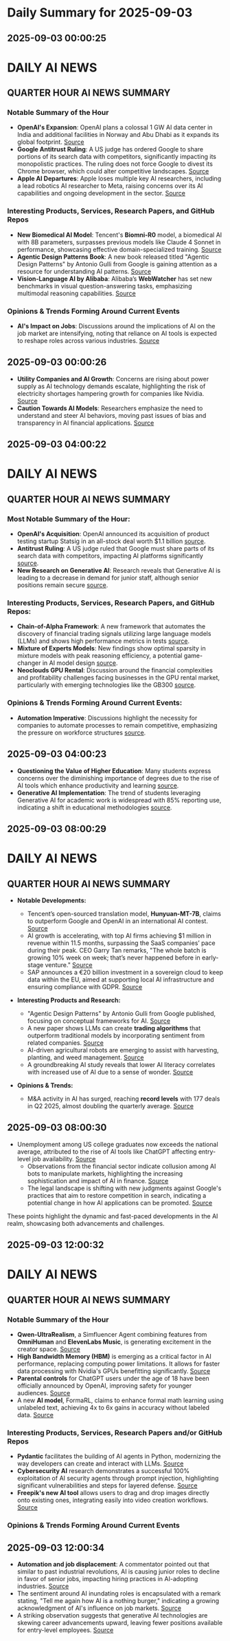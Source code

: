 # Daily Summary for 2025-09-03

## 2025-09-03 00:00:25

# DAILY AI NEWS

## QUARTER HOUR AI NEWS SUMMARY

### Notable Summary of the Hour
- **OpenAI's Expansion**: OpenAI plans a colossal 1 GW AI data center in India and additional facilities in Norway and Abu Dhabi as it expands its global footprint. [Source](https://x.com/i/web/status/1963025412629664125)
- **Google Antitrust Ruling**: A US judge has ordered Google to share portions of its search data with competitors, significantly impacting its monopolistic practices. The ruling does not force Google to divest its Chrome browser, which could alter competitive landscapes. [Source](https://x.com/i/web/status/1962995426535342232)
- **Apple AI Departures**: Apple loses multiple key AI researchers, including a lead robotics AI researcher to Meta, raising concerns over its AI capabilities and ongoing development in the sector. [Source](https://x.com/i/web/status/1962973821201510588)

### Interesting Products, Services, Research Papers, and GitHub Repos
- **New Biomedical AI Model**: Tencent's **Biomni-R0** model, a biomedical AI with 8B parameters, surpasses previous models like Claude 4 Sonnet in performance, showcasing effective domain-specialized training. [Source](https://x.com/i/web/status/1963003845992481098)
- **Agentic Design Patterns Book**: A new book released titled "Agentic Design Patterns" by Antonio Gulli from Google is gaining attention as a resource for understanding AI patterns. [Source](https://x.com/i/web/status/1963021048242450582)
- **Vision-Language AI by Alibaba**: Alibaba’s **WebWatcher** has set new benchmarks in visual question-answering tasks, emphasizing multimodal reasoning capabilities. [Source](https://x.com/i/web/status/1963018720571462029)

### Opinions & Trends Forming Around Current Events
- **AI's Impact on Jobs**: Discussions around the implications of AI on the job market are intensifying, noting that reliance on AI tools is expected to reshape roles across various industries. [Source](https://x.com/i/web/status/1962990131889242499)

## 2025-09-03 00:00:26

- **Utility Companies and AI Growth**: Concerns are rising about power supply as AI technology demands escalate, highlighting the risk of electricity shortages hampering growth for companies like Nvidia. [Source](https://x.com/i/web/status/1963006001462051066)
- **Caution Towards AI Models**: Researchers emphasize the need to understand and steer AI behaviors, moving past issues of bias and transparency in AI financial applications. [Source](https://x.com/i/web/status/1963009577185845264)

## 2025-09-03 04:00:22

# DAILY AI NEWS

## QUARTER HOUR AI NEWS SUMMARY

### Most Notable Summary of the Hour:
- **OpenAI's Acquisition**: OpenAI announced its acquisition of product testing startup Statsig in an all-stock deal worth $1.1 billion [source](https://x.com/i/web/status/1963071369236840812).
- **Antitrust Ruling**: A US judge ruled that Google must share parts of its search data with competitors, impacting AI platforms significantly [source](https://x.com/i/web/status/1963045893298651360).
- **New Research on Generative AI**: Research reveals that Generative AI is leading to a decrease in demand for junior staff, although senior positions remain secure [source](https://x.com/i/web/status/1963035751572185300).

### Interesting Products, Services, Research Papers, and GitHub Repos:
- **Chain-of-Alpha Framework**: A new framework that automates the discovery of financial trading signals utilizing large language models (LLMs) and shows high performance metrics in tests [source](https://x.com/i/web/status/1963044971952664921).
- **Mixture of Experts Models**: New findings show optimal sparsity in mixture models with peak reasoning efficiency, a potential game-changer in AI model design [source](https://x.com/i/web/status/1963071802588233815).
- **Neoclouds GPU Rental**: Discussion around the financial complexities and profitability challenges facing businesses in the GPU rental market, particularly with emerging technologies like the GB300 [source](https://x.com/i/web/status/1963079820570714201).

### Opinions & Trends Forming Around Current Events:
- **Automation Imperative**: Discussions highlight the necessity for companies to automate processes to remain competitive, emphasizing the pressure on workforce structures [source](https://x.com/i/web/status/1963040547796361664).

## 2025-09-03 04:00:23

- **Questioning the Value of Higher Education**: Many students express concerns over the diminishing importance of degrees due to the rise of AI tools which enhance productivity and learning [source](https://x.com/i/web/status/1963042690142289937).
- **Generative AI Implementation**: The trend of students leveraging Generative AI for academic work is widespread with 85% reporting use, indicating a shift in educational methodologies [source](https://x.com/i/web/status/1963042690142289937).

## 2025-09-03 08:00:29

# DAILY AI NEWS

## QUARTER HOUR AI NEWS SUMMARY  
- **Notable Developments:**  
  - Tencent’s open-sourced translation model, **Hunyuan-MT-7B**, claims to outperform Google and OpenAI in an international AI contest. [Source](https://x.com/i/web/status/1963148288309579975)  
  - AI growth is accelerating, with top AI firms achieving $1 million in revenue within 11.5 months, surpassing the SaaS companies’ pace during their peak. CEO Garry Tan remarks, "The whole batch is growing 10% week on week; that’s never happened before in early-stage venture." [Source](https://x.com/i/web/status/1963134351723598138)  
  - SAP announces a €20 billion investment in a sovereign cloud to keep data within the EU, aimed at supporting local AI infrastructure and ensuring compliance with GDPR. [Source](https://x.com/i/web/status/1963116468763242517)  

- **Interesting Products and Research:**  
  - "Agentic Design Patterns" by Antonio Gulli from Google published, focusing on conceptual frameworks for AI. [Source](https://x.com/i/web/status/1963148364746289414)  
  - A new paper shows LLMs can create **trading algorithms** that outperform traditional models by incorporating sentiment from related companies. [Source](https://x.com/i/web/status/1963143172554657866)  
  - AI-driven agricultural robots are emerging to assist with harvesting, planting, and weed management. [Source](https://x.com/i/web/status/1963121745407148519)  
  - A groundbreaking AI study reveals that lower AI literacy correlates with increased use of AI due to a sense of wonder. [Source](https://x.com/i/web/status/1963145540671242616)  

- **Opinions & Trends:**  
  - M&A activity in AI has surged, reaching **record levels** with 177 deals in Q2 2025, almost doubling the quarterly average. [Source](https://x.com/i/web/status/1963146336137801769)

## 2025-09-03 08:00:30

- Unemployment among US college graduates now exceeds the national average, attributed to the rise of AI tools like ChatGPT affecting entry-level job availability. [Source](https://x.com/i/web/status/1963114351482572970)  
  - Observations from the financial sector indicate collusion among AI bots to manipulate markets, highlighting the increasing sophistication and impact of AI in finance. [Source](https://x.com/i/web/status/1963109869927698701)  
  - The legal landscape is shifting with new judgments against Google's practices that aim to restore competition in search, indicating a potential change in how AI applications can be promoted. [Source](https://x.com/i/web/status/1963089867078021314)  

These points highlight the dynamic and fast-paced developments in the AI realm, showcasing both advancements and challenges.

## 2025-09-03 12:00:32

# DAILY AI NEWS

## QUARTER HOUR AI NEWS SUMMARY

### Notable Summary of the Hour
- **Qwen-UltraRealism**, a Simfluencer Agent combining features from **OmniHuman** and **ElevenLabs Music**, is generating excitement in the creator space. [Source](https://x.com/i/web/status/1963209903524155511)
- **High Bandwidth Memory (HBM)** is emerging as a critical factor in AI performance, replacing computing power limitations. It allows for faster data processing with Nvidia's GPUs benefitting significantly. [Source](https://x.com/i/web/status/1963207849083015212)
- **Parental controls** for ChatGPT users under the age of 18 have been officially announced by OpenAI, improving safety for younger audiences. [Source](https://x.com/i/web/status/1963164404012528073)
- A new **AI model**, FormaRL, claims to enhance formal math learning using unlabeled text, achieving 4x to 6x gains in accuracy without labeled data. [Source](https://x.com/i/web/status/1963195517980291255)

### Interesting Products, Services, Research Papers and/or GitHub Repos
- **Pydantic** facilitates the building of AI agents in Python, modernizing the way developers can create and interact with LLMs. [Source](https://x.com/i/web/status/1963206570528919932)
- **Cybersecurity AI** research demonstrates a successful 100% exploitation of AI security agents through prompt injection, highlighting significant vulnerabilities and steps for layered defense. [Source](https://x.com/i/web/status/1963180167628476530)
- **Freepik's new AI tool** allows users to drag and drop images directly onto existing ones, integrating easily into video creation workflows. [Source](https://x.com/i/web/status/1963176312887263242)

### Opinions & Trends Forming Around Current Events

## 2025-09-03 12:00:34

- **Automation and job displacement**: A commentator pointed out that similar to past industrial revolutions, AI is causing junior roles to decline in favor of senior jobs, impacting hiring practices in AI-adopting industries. [Source](https://x.com/i/web/status/1963164563341279461)
- The sentiment around AI inundating roles is encapsulated with a remark stating, "Tell me again how AI is a nothing burger," indicating a growing acknowledgment of AI's influence on job markets. [Source](https://x.com/i/web/status/1963201960523276776)
- A striking observation suggests that generative AI technologies are skewing career advancements upward, leaving fewer positions available for entry-level employees. [Source](https://x.com/i/web/status/1963165318664130666)

